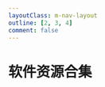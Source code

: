 ```yaml
---
layoutClass: m-nav-layout
outline: [2, 3, 4]
comment: false
---
```


<script setup>
import { NAV_DATA } from './data'
</script>
<style src="./index.scss"></style>

# 软件资源合集

<MNavLinks v-for="{title, items} in NAV_DATA" :title="title" :items="items"/>

<br />

